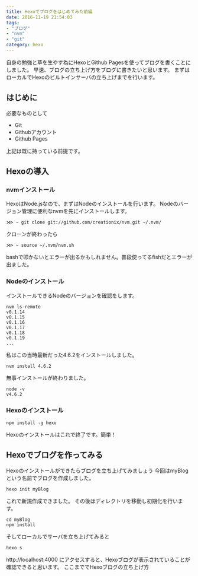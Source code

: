 ```yaml
---
title: Hexoでブログをはじめてみた前編
date: 2016-11-19 21:54:03
tags:
- "ブログ"
- "nvm"
- "git"
category: hexo
---
```


自身の勉強と草を生やす為にHexoとGithub Pagesを使ってブログを書くことにしました。
早速、ブログの立ち上げ方をブログに書きたいと思います。
まずはローカルでHexoのビルトインサーバの立ち上げまでを行います。

<!-- more -->

## はじめに
必要なものとして
- Git
- Githubアカウント
- Github Pages

上記は既に持っている前提です。

## Hexoの導入

### nvmインストール
HexoはNode.jsなので、まずはNodeのインストールを行います。
Nodeのバージョン管理に便利なnvmを先にインストールします。

```
⋊> ~ git clone git://github.com/creationix/nvm.git ~/.nvm/  
```

クローンが終わったら

```
⋊> ~ source ~/.nvm/nvm.sh  
```

bashで叩かないとエラーが出るかもしれません。普段使ってるfishだとエラーが出ました。

### Nodeのインストール

インストールできるNodeのバージョンを確認をします。

```
nvm ls-remote
v0.1.14
v0.1.15
v0.1.16
v0.1.17
v0.1.18
v0.1.19
...
```

私はこの当時最新だった4.6.2をインストールしました。

```
nvm install 4.6.2
```

無事インストールが終わりました。

```
node -v
v4.6.2
```

### Hexoのインストール

```
npm install -g hexo
```

Hexoのインストールはこれで終了です。簡単！


## Hexoでブログを作ってみる

Hexoのインストールができたらブログを立ち上げてみましょう
今回はmyBlogという名前でブログを作成しました。

```
hexo init myBlog
```

これで新規作成できました。
その後はディレクトリを移動し初期化を行います。

```
cd myBlog
npm install
```

そしてローカルでサーバを立ち上げてみると

```
hexo s
```

http://localhost:4000 にアクセスすると、Hexoブログが表示されていることが確認できると思います。
ここまででHexoブログの立ち上げ方
